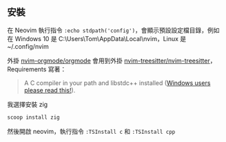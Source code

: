 ## 安裝

在 Neovim 執行指令 `:echo stdpath('config')`，會顯示預設設定檔目錄，例如在 Windows 10 是 C:\Users\Tom\AppData\Local\nvim，Linux 是 ~/.config/nvim

外掛 [nvim-orgmode/orgmode](https://github.com/nvim-orgmode/orgmode) 會用到外掛 [nvim-treesitter/nvim-treesitter](https://github.com/nvim-treesitter/nvim-treesitter)，Requirements 寫著：

> A C compiler in your path and libstdc++ installed ([Windows users please read this!](https://github.com/nvim-treesitter/nvim-treesitter/wiki/Windows-support)).

我選擇安裝 zig

``` bash
scoop install zig
```

然後開啟 neovim，執行指令 `:TSInstall c` 和 `:TSInstall cpp`
